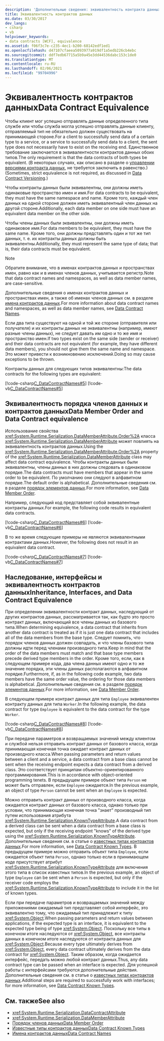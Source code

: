 ```yaml
---
description: 'Дополнительные сведения: эквивалентность контракта данных'
title: Эквивалентность контрактов данных
ms.date: 03/30/2017
dev_langs:
- csharp
- vb
helpviewer_keywords:
- data contracts [WCF], equivalence
ms.assetid: f06f3c7e-c235-4ec1-b200-68142edf1ed1
ms.openlocfilehash: d47107cfaeea5093977a919df1a5edb226cb4ebc
ms.sourcegitcommit: ddf7edb67715a5b9a45e3dd44536dabc153c1de0
ms.translationtype: MT
ms.contentlocale: ru-RU
ms.lasthandoff: 02/06/2021
ms.locfileid: "99704996"
---
```

# <a name="data-contract-equivalence"></a><span data-ttu-id="9e970-103">Эквивалентность контрактов данных</span><span class="sxs-lookup"><span data-stu-id="9e970-103">Data Contract Equivalence</span></span>

<span data-ttu-id="9e970-104">Чтобы клиент мог успешно отправлять данные определенного типа службе или чтобы служба могла успешно отправлять данные клиенту, отправляемый тип не обязательно должен существовать на принимающей стороне.</span><span class="sxs-lookup"><span data-stu-id="9e970-104">For a client to successfully send data of a certain type to a service, or a service to successfully send data to a client, the sent type does not necessarily have to exist on the receiving end.</span></span> <span data-ttu-id="9e970-105">Единственное требование заключается в эквивалентности контрактов данных обоих типов.</span><span class="sxs-lookup"><span data-stu-id="9e970-105">The only requirement is that the data contracts of both types be equivalent.</span></span> <span data-ttu-id="9e970-106">(В некоторых случаях, как описано в разделе о [управлении версиями контракта данных](data-contract-versioning.md), не требуется заключить в равенство.)</span><span class="sxs-lookup"><span data-stu-id="9e970-106">(Sometimes, strict equivalence is not required, as discussed in [Data Contract Versioning](data-contract-versioning.md).)</span></span>  
  
 <span data-ttu-id="9e970-107">Чтобы контракты данных были эквивалентны, они должны иметь одинаковые пространство имен и имя.</span><span class="sxs-lookup"><span data-stu-id="9e970-107">For data contracts to be equivalent, they must have the same namespace and name.</span></span> <span data-ttu-id="9e970-108">Кроме того, каждый член данных на одной стороне должен иметь эквивалентный член данных на другой стороне.</span><span class="sxs-lookup"><span data-stu-id="9e970-108">Additionally, each data member on one side must have an equivalent data member on the other side.</span></span>  
  
 <span data-ttu-id="9e970-109">Чтобы члены данных были эквивалентны, они должны иметь одинаковое имя.</span><span class="sxs-lookup"><span data-stu-id="9e970-109">For data members to be equivalent, they must have the same name.</span></span> <span data-ttu-id="9e970-110">Кроме того, они должны представлять один и тот же тип данных, т. е. их контракты данных должны быть эквивалентны.</span><span class="sxs-lookup"><span data-stu-id="9e970-110">Additionally, they must represent the same type of data; that is, their data contracts must be equivalent.</span></span>  
  
> [!NOTE]
> <span data-ttu-id="9e970-111">Обратите внимание, что в именах контрактов данных и пространствах имен, равно как и в именах членов данных, учитывается регистр.</span><span class="sxs-lookup"><span data-stu-id="9e970-111">Note that data contract names and namespaces, as well as data member names, are case-sensitive.</span></span>  
  
 <span data-ttu-id="9e970-112">Дополнительные сведения о именах контрактов данных и пространствах имен, а также об именах членов данных см. в разделе [имена контрактов данных](data-contract-names.md).</span><span class="sxs-lookup"><span data-stu-id="9e970-112">For more information about data contract names and namespaces, as well as data member names, see [Data Contract Names](data-contract-names.md).</span></span>  
  
 <span data-ttu-id="9e970-113">Если два типа существуют на одной и той же стороне (отправителя или получателя) и их контракты данных не эквивалентны (например, имеют разные члены данных), не следует давать им одно и то же имя и пространство имен.</span><span class="sxs-lookup"><span data-stu-id="9e970-113">If two types exist on the same side (sender or receiver) and their data contracts are not equivalent (for example, they have different data members), you should not give them the same name and namespace.</span></span> <span data-ttu-id="9e970-114">Это может привести к возникновению исключений.</span><span class="sxs-lookup"><span data-stu-id="9e970-114">Doing so may cause exceptions to be thrown.</span></span>  
  
 <span data-ttu-id="9e970-115">Контракты данных для следующих типов эквивалентны:</span><span class="sxs-lookup"><span data-stu-id="9e970-115">The data contracts for the following types are equivalent:</span></span>  
  
 [!code-csharp[C_DataContractNames#5](../../../../samples/snippets/csharp/VS_Snippets_CFX/c_datacontractnames/cs/source.cs#5)]
 [!code-vb[C_DataContractNames#5](../../../../samples/snippets/visualbasic/VS_Snippets_CFX/c_datacontractnames/vb/source.vb#5)]  
  
## <a name="data-member-order-and-data-contract-equivalence"></a><span data-ttu-id="9e970-116">Эквивалентность порядка членов данных и контрактов данных</span><span class="sxs-lookup"><span data-stu-id="9e970-116">Data Member Order and Data Contract equivalence</span></span>  

 <span data-ttu-id="9e970-117">Использование свойства <xref:System.Runtime.Serialization.DataMemberAttribute.Order%2A> класса <xref:System.Runtime.Serialization.DataMemberAttribute> может повлиять на эквивалентность контрактов данных.</span><span class="sxs-lookup"><span data-stu-id="9e970-117">Using the <xref:System.Runtime.Serialization.DataMemberAttribute.Order%2A> property of the <xref:System.Runtime.Serialization.DataMemberAttribute> class may affect data contract equivalence.</span></span> <span data-ttu-id="9e970-118">Чтобы контракты данных были эквивалентны, члены данных в них должны следовать в одинаковом порядке.</span><span class="sxs-lookup"><span data-stu-id="9e970-118">The data contracts must have members that appear in the same order to be equivalent.</span></span> <span data-ttu-id="9e970-119">По умолчанию они следуют в алфавитном порядке.</span><span class="sxs-lookup"><span data-stu-id="9e970-119">The default order is alphabetical.</span></span> <span data-ttu-id="9e970-120">Дополнительные сведения см. в разделе [порядок элементов данных](data-member-order.md).</span><span class="sxs-lookup"><span data-stu-id="9e970-120">For more information, see [Data Member Order](data-member-order.md).</span></span>  
  
 <span data-ttu-id="9e970-121">Например, следующий код представляет собой эквивалентные контракты данных.</span><span class="sxs-lookup"><span data-stu-id="9e970-121">For example, the following code results in equivalent data contracts.</span></span>  
  
 [!code-csharp[C_DataContractNames#6](../../../../samples/snippets/csharp/VS_Snippets_CFX/c_datacontractnames/cs/source.cs#6)]
 [!code-vb[C_DataContractNames#6](../../../../samples/snippets/visualbasic/VS_Snippets_CFX/c_datacontractnames/vb/source.vb#6)]  
  
 <span data-ttu-id="9e970-122">В то же время следующие примеры не являются эквивалентными контрактами данных.</span><span class="sxs-lookup"><span data-stu-id="9e970-122">However, the following does not result in an equivalent data contract.</span></span>  
  
 [!code-csharp[C_DataContractNames#7](../../../../samples/snippets/csharp/VS_Snippets_CFX/c_datacontractnames/cs/source.cs#7)]
 [!code-vb[C_DataContractNames#7](../../../../samples/snippets/visualbasic/VS_Snippets_CFX/c_datacontractnames/vb/source.vb#7)]  
  
## <a name="inheritance-interfaces-and-data-contract-equivalence"></a><span data-ttu-id="9e970-123">Наследование, интерфейсы и эквивалентность контрактов данных</span><span class="sxs-lookup"><span data-stu-id="9e970-123">Inheritance, Interfaces, and Data Contract Equivalence</span></span>  

 <span data-ttu-id="9e970-124">При определении эквивалентности контракт данных, наследующий от других контрактов данных, рассматривается так, как будто это просто контракт данных, включающий все члены данных из базового типа.</span><span class="sxs-lookup"><span data-stu-id="9e970-124">When determining equivalence, a data contract that inherits from another data contract is treated as if it is just one data contract that includes all of the data members from the base type.</span></span> <span data-ttu-id="9e970-125">Следует помнить, что порядок членов данных должен совпадать, и что члены базового типа должны идти перед членами производного типа.</span><span class="sxs-lookup"><span data-stu-id="9e970-125">Keep in mind that the order of the data members must match and that base type members precede derived type members in the order.</span></span> <span data-ttu-id="9e970-126">Кроме того, если, как в следующем примере кода, два члена данных имеют одно и то же значение порядка, эти члены данных располагаются в алфавитном порядке.</span><span class="sxs-lookup"><span data-stu-id="9e970-126">Furthermore, if, as in the following code example, two data members have the same order value, the ordering for those data members is alphabetical.</span></span> <span data-ttu-id="9e970-127">Дополнительные сведения см. в разделе [порядок элементов данных](data-member-order.md).</span><span class="sxs-lookup"><span data-stu-id="9e970-127">For more information, see [Data Member Order](data-member-order.md).</span></span>  
  
 <span data-ttu-id="9e970-128">В следующем примере контракт данных для типа `Employee` эквивалентен контракту данных для типа `Worker`.</span><span class="sxs-lookup"><span data-stu-id="9e970-128">In the following example, the data contract for type `Employee` is equivalent to the data contract for the type `Worker`.</span></span>  
  
 [!code-csharp[C_DataContractNames#8](../../../../samples/snippets/csharp/VS_Snippets_CFX/c_datacontractnames/cs/source.cs#8)]
 [!code-vb[C_DataContractNames#8](../../../../samples/snippets/visualbasic/VS_Snippets_CFX/c_datacontractnames/vb/source.vb#8)]  
  
 <span data-ttu-id="9e970-129">При передаче параметров и возвращаемых значений между клиентом и службой нельзя отправить контракт данных от базового класса, когда принимающая конечная точка ожидает контракт данных от производного класса.</span><span class="sxs-lookup"><span data-stu-id="9e970-129">When passing parameters and return values between a client and a service, a data contract from a base class cannot be sent when the receiving endpoint expects a data contract from a derived class.</span></span> <span data-ttu-id="9e970-130">Это соответствует принципам объектно-ориентированного программирования.</span><span class="sxs-lookup"><span data-stu-id="9e970-130">This is in accordance with object-oriented programming tenets.</span></span> <span data-ttu-id="9e970-131">В предыдущем примере объект типа `Person` не может быть отправлен, если `Employee` ожидается.</span><span class="sxs-lookup"><span data-stu-id="9e970-131">In the previous example, an object of type `Person` cannot be sent when an `Employee` is expected.</span></span>  
  
 <span data-ttu-id="9e970-132">Можно отправить контракт данных от производного класса, когда ожидается контракт данных от базового класса, однако только при условии, что принимающая конечная точка "знает" производный тип путем использования атрибута <xref:System.Runtime.Serialization.KnownTypeAttribute>.</span><span class="sxs-lookup"><span data-stu-id="9e970-132">A data contract from a derived class can be sent when a data contract from a base class is expected, but only if the receiving endpoint "knows" of the derived type using the <xref:System.Runtime.Serialization.KnownTypeAttribute>.</span></span> <span data-ttu-id="9e970-133">Дополнительные сведения см. в статье о [известных типах контрактов данных](data-contract-known-types.md).</span><span class="sxs-lookup"><span data-stu-id="9e970-133">For more information, see [Data Contract Known Types](data-contract-known-types.md).</span></span> <span data-ttu-id="9e970-134">В предыдущем примере можно отправить объект типа `Employee`, если ожидается объект типа `Person`, однако только если в принимающем коде присутствует атрибут <xref:System.Runtime.Serialization.KnownTypeAttribute> для включения этого типа в список известных типов.</span><span class="sxs-lookup"><span data-stu-id="9e970-134">In the previous example, an object of type `Employee` can be sent when a `Person` is expected, but only if the receiver code employs the <xref:System.Runtime.Serialization.KnownTypeAttribute> to include it in the list of known types.</span></span>  
  
 <span data-ttu-id="9e970-135">Если при передаче параметров и возвращаемых значений между приложениями ожидаемый тип представляет собой интерфейс, это эквивалентно тому, что ожидаемый тип принадлежит к типу <xref:System.Object>.</span><span class="sxs-lookup"><span data-stu-id="9e970-135">When passing parameters and return values between applications, if the expected type is an interface, it is equivalent to the expected type being of type <xref:System.Object>.</span></span> <span data-ttu-id="9e970-136">Поскольку все типы в конечном итоге наследуются от <xref:System.Object>, все контракты данных в конечном итоге наследуются от контракта данных для <xref:System.Object>.</span><span class="sxs-lookup"><span data-stu-id="9e970-136">Because every type ultimately derives from <xref:System.Object>, every data contract ultimately derives from the data contract for <xref:System.Object>.</span></span> <span data-ttu-id="9e970-137">Таким образом, когда ожидается интерфейс, передать можно любой контракт данных.</span><span class="sxs-lookup"><span data-stu-id="9e970-137">Thus, any data contract type can be passed when an interface is expected.</span></span> <span data-ttu-id="9e970-138">Для успешной работы с интерфейсами требуются дополнительные действия. Дополнительные сведения см. в статье о [известных типах контрактов данных](data-contract-known-types.md).</span><span class="sxs-lookup"><span data-stu-id="9e970-138">Additional steps are required to successfully work with interfaces; for more information, see [Data Contract Known Types](data-contract-known-types.md).</span></span>  
  
## <a name="see-also"></a><span data-ttu-id="9e970-139">См. также</span><span class="sxs-lookup"><span data-stu-id="9e970-139">See also</span></span>

- <xref:System.Runtime.Serialization.DataContractAttribute>
- <xref:System.Runtime.Serialization.DataMemberAttribute>
- [<span data-ttu-id="9e970-140">Порядок членов данных</span><span class="sxs-lookup"><span data-stu-id="9e970-140">Data Member Order</span></span>](data-member-order.md)
- [<span data-ttu-id="9e970-141">Известные типы контрактов данных</span><span class="sxs-lookup"><span data-stu-id="9e970-141">Data Contract Known Types</span></span>](data-contract-known-types.md)
- [<span data-ttu-id="9e970-142">Имена контрактов данных</span><span class="sxs-lookup"><span data-stu-id="9e970-142">Data Contract Names</span></span>](data-contract-names.md)
